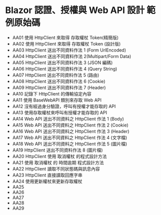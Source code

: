 # Blazor 認證、授權與 Web API 設計 範例原始碼

* AA01 使用 HttpClient 來取得 存取權杖 Token(精簡版)
* AA02 使用 HttpClient 來取得 存取權杖 Token (設計版)
* AA03 HttpClient 送出不同資料作法 1 (Form UrlEncoded)
* AA04 HttpClient 送出不同資料作法 2(Multipart/Form Data)
* AA05 HttpClient 送出不同資料作法 3 (JSON 編碼)
* AA06 HttpClient 送出不同資料作法 4 (Query String)
* AA07 HttpClient 送出不同資料作法 5 (路由)
* AA08 HttpClient 送出不同資料作法 6 (Cookie)
* AA09 HttpClient 送出不同資料作法 7 (Header)
* AA10 記錄下 HttpClient 的傳輸協定內容
* AA11 使用 BaseWebAPI 類別來存取 Web API
* AA12 沒有經過身分驗證，呼叫有授權才能存取的 API
* AA13 使用存取權杖來呼叫有授權才能存取的 API
* AA14 Web API 送出不同資料之 HttpClient 作法 1 (Body)
* AA15 Web API 送出不同資料之 HttpClient 作法 2 (Cookie)
* AA16 Web API 送出不同資料之 HttpClient 作法 3 (Header)
* AA17 Web API 送出不同資料之 HttpClient 作法 4 (文字檔)
* AA18 Web API 送出不同資料之 HttpClient 作法 5 (圖片檔)
* AA19 HttpClient 送出不同資料作法 8 (圖片檔)
* AA20 HttpClient 使用 取消權杖 的程式設計方法
* AA21 使用 取消權杖 的 時間逾期 程式設計方法
* AA22 HttpClient 讀取不同狀態碼與訊息內容
* AA23 HttpClient 直接讀取回應字串
* AA24 使用更新權杖來更新存取權杖
* AA25 
* AA26 
* AA27 
* AA28 
* AA29 

